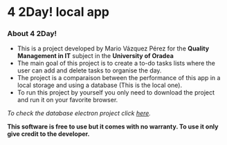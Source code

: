 # 4 2Day! local app

### About 4 2Day!

- This is a project developed by Mario Vázquez Pérez for the **Quality Management in IT** subject in the **University of Oradea**
- The main goal of this project is to create a to-do tasks lists where the user can add and delete tasks to organise the day.
- The project is a comparaison between the performance of this app in a local storage and using a database (This is the local one). 
- To run this project by yourself you only need to download the project and run it on your favorite browser.

*To check the database electron project click [here](https://github.com/MavapeGZ/4-2day-electron.git).*

**This software is free to use but it comes with no warranty. To use it only give credit to the developer.**
